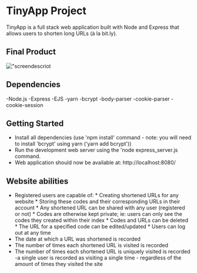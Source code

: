 # TinyApp Project

TinyApp is a full stack web application built with Node and Express that allows users to shorten long URLs (à la bit.ly).

## Final Product

!["screendescriot](#)

## Dependencies

-Node.js
-Express
-EJS
-yarn
-bcrypt
-body-parser
-cookie-parser
-cookie-session

## Getting Started

- Install all dependencies (use 'npm install' command - note: you will need to install 'bcrypt' using yarn ('yarn add bcrypt'))
- Run the development web server using the 'node express_server.js command.
- Web application should now be available at:
         http://localhost:8080/

## Website abilities

- Registered users are capable of:
      * Creating shortened URLs for any website
      * Storing these codes and their corresponding URLs in their account
      * Any shortened URL can be shared with any user (registered or not)
      * Codes are otherwise kept private; ie: users can only see the codes they created within their index
      * Codes and URLs can be deleted
      * The URL for a specified code can be edited/updated
      * Users can log out at any time
- The date at which a URL was shortened is recorded
- The number of times each shortened URL is visited is recorded
- The number of times each shortened URL is uniquely visited is recorded
            -a single user is recorded as visiting a single time - regardless of the amount of times they visited the site